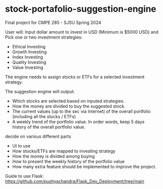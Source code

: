 # stock-portafolio-suggestion-engine
Final project for CMPE 285 - SJSU Spring 2024

User will: Input dollar amount to invest in USD (Minimum is $5000 USD)
and 
Pick one or two investment strategies:
- Ethical Investing
- Growth Investing
- Index Investing
- Quality Investing
- Value Investing

The engine needs to assign stocks or ETFs for a selected investment strategy.

The suggestion engine will output:

- Which stocks are selected based on inputed strategies.
- How the money are divided to buy the suggested stock.
- The current values (up to the sec via Internet) of the overall portfolio (including all the stocks / ETFs)
- A weekly trend of the portfolio value. In order words, keep 5 days history of the overall portfolio value.


decide on various different parts 
- UI to use
- How stocks/ETFs are mapped to investing strategy
- How the money is divided among buying
- How to present the weekly history of the portfolio value
- How many extra feature should be implemented to improve the project.


Guide to use Flask:
https://github.com/pushyachandra/Flask_Dev_Deployment/tree/main
